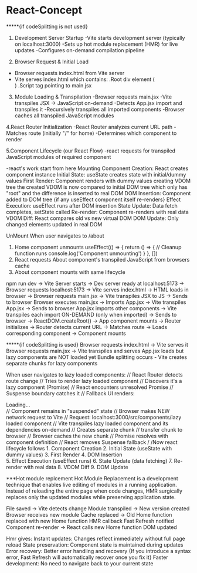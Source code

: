 # React-Concept
*****{if codeSplitting is not used}
1. Development Server Startup
  -Vite starts development server (typically on localhost:3000)
  -Sets up hot module replacement (HMR) for live updates
  -Configures on-demand compilation pipeline

2. Browser Request & Initial Load
  - Browser requests index.html from Vite server
  - Vite serves index.html which contains:
    .Root div element (<div id="root"></div>)
    .Script tag pointing to main.jsx

3. Module Loading & Transpilation
   -Browser requests main.jsx
  -Vite transpiles JSX → JavaScript on-demand
  -Detects App.jsx import and transpiles it
  -Recursively transpiles all imported components
  -Browser caches all transpiled JavaScript modules

4.React Router Initialization
  -React Router analyzes current URL path
  -Matches route (initially "/" for home)
  -Determines which component to render

5.Component Lifecycle (our React Flow)
  -react requests for transpiled JavaScript modules of required component

  -react's work start from here
  Mounting
    Component Creation: React creates component instance
    Initial State: useState creates state with initial/dummy values
    First Render: Component renders with dummy values creating VDOM tree
        the created VDOM is now compared to initial DOM tree which only has "root" and the difference is inserted to real DOM
    DOM Insertion: Component added to DOM tree
    {if any useEffect component itself re-renders}
    Effect Execution: useEffect runs after DOM insertion
    State Update: Data fetch completes, setState called
    Re-render: Component re-renders with real data
    VDOM Diff: React compares old vs new virtual DOM
    DOM Update: Only changed elements updated in real DOM

  UnMount
   When user navigates to /about 
  1. Home component unmounts 
    useEffect(() => { return () => { 
    // Cleanup function runs 
    console.log('Component unmounting') } }, []) 
 2. React requests About component's transpiled JavaScript from browsers cache 
 3. About component mounts with same lifecycle


npm run dev → Vite Server starts → Dev server ready at localhost:5173 
→ Browser requests localhost:5173 → Vite serves index.html → HTML loads in browser
→ Browser requests main.jsx → Vite transpiles JSX to JS → Sends to browser
Browser executes main.jsx → Imports App.jsx → Vite transpiles App.jsx → Sends to browser
App.jsx imports other components → Vite transpiles each import ON-DEMAND (only when imported) → Sends to browser
→ ReactDOM.createRoot() → App component mounts → Router initializes 
→ Router detects current URL → Matches route → Loads corresponding component → Component mounts

*****{if codeSplitting is used}
Browser requests index.html → Vite serves it
Browser requests main.jsx → Vite transpiles and serves
App.jsx loads but lazy components are NOT loaded yet
Bundle splitting occurs - Vite creates separate chunks for lazy components

When user navigates to lazy loaded components:
// React Router detects route change
// Tries to render lazy loaded component
// Discovers it's a lazy component (Promise)
// React encounters unresolved Promise
// Suspense boundary catches it
// Fallback UI renders: <div>Loading...</div>
// Component remains in "suspended" state
// Browser makes NEW network request to Vite
// Request: localhost:3000/src/components/lazy loaded component
// Vite transpiles lazy loaded component and its dependencies on-demand
// Creates separate chunk
// transfer chunk to browser
// Browser caches the new chunk
// Promise resolves with component definition
// React removes Suspense fallback
/ /Now react lifecycle follows
    1. Component Creation
    2. Initial State (useState with dummy values)
    3. First Render
    4. DOM Insertion  
    5. Effect Execution (useEffect runs)
    6. State Update (data fetching)
    7. Re-render with real data
    8. VDOM Diff
    9. DOM Update


***Hot module replcement
Hot Module Replacement is a development technique that enables live editing of modules in a running application. Instead of reloading the entire page when code changes, HMR surgically replaces only the updated modules while preserving application state.

File saved → Vite detects change
Module transpiled → New version created
Browser receives new module
Cache replaced → Old Home function replaced with new Home function
HMR callback 
Fast Refresh notified 
Component re-render → React calls new Home function
DOM updated


Hmr gives:
Instant updates: Changes reflect immediately without full page reload
State preservation: Component state is maintained during updates
Error recovery: Better error handling and recovery {If you introduce a syntax error, Fast Refresh will automatically recover once you fix it}
Faster development: No need to navigate back to your current state
